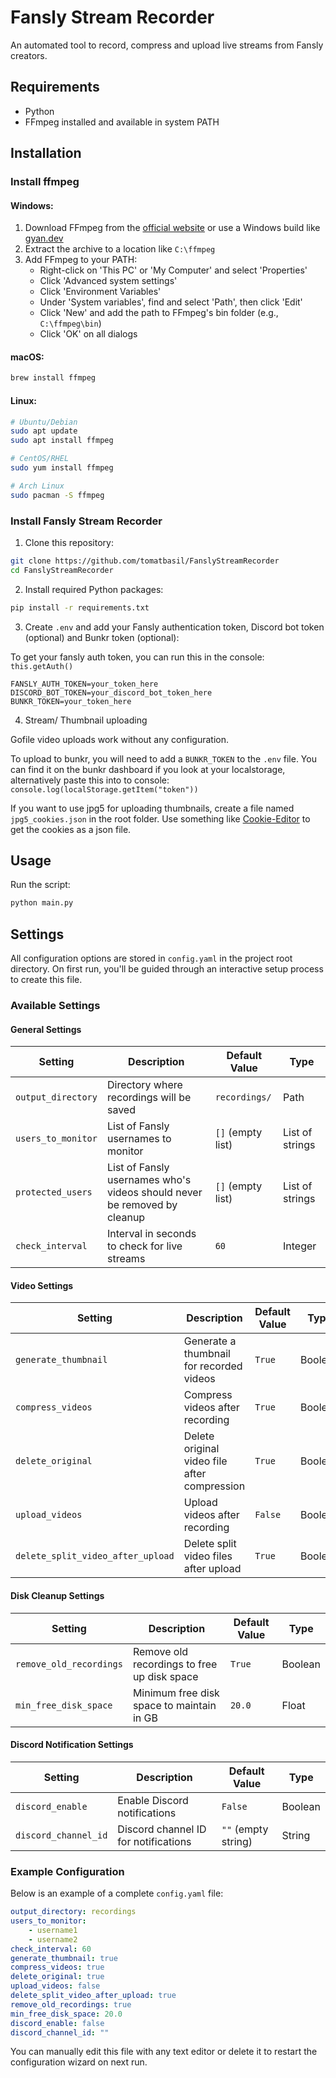 # Fansly Stream Recorder

An automated tool to record, compress and upload live streams from Fansly creators.

## Requirements

-   Python
-   FFmpeg installed and available in system PATH

## Installation

### Install ffmpeg

#### Windows:

1. Download FFmpeg from the [official website](https://ffmpeg.org/download.html#build-windows) or use a Windows build like [gyan.dev](https://www.gyan.dev/ffmpeg/builds/)
2. Extract the archive to a location like `C:\ffmpeg`
3. Add FFmpeg to your PATH:
    - Right-click on 'This PC' or 'My Computer' and select 'Properties'
    - Click 'Advanced system settings'
    - Click 'Environment Variables'
    - Under 'System variables', find and select 'Path', then click 'Edit'
    - Click 'New' and add the path to FFmpeg's bin folder (e.g., `C:\ffmpeg\bin`)
    - Click 'OK' on all dialogs

#### macOS:

```bash
brew install ffmpeg
```

#### Linux:

```bash
# Ubuntu/Debian
sudo apt update
sudo apt install ffmpeg

# CentOS/RHEL
sudo yum install ffmpeg

# Arch Linux
sudo pacman -S ffmpeg
```

### Install Fansly Stream Recorder

1. Clone this repository:

```bash
git clone https://github.com/tomatbasil/FanslyStreamRecorder
cd FanslyStreamRecorder
```

2. Install required Python packages:

```bash
pip install -r requirements.txt
```

3. Create `.env` and add your Fansly authentication token, Discord bot token (optional) and Bunkr token (optional):

To get your fansly auth token, you can run this in the console: `this.getAuth()`

```env
FANSLY_AUTH_TOKEN=your_token_here
DISCORD_BOT_TOKEN=your_discord_bot_token_here
BUNKR_TOKEN=your_token_here
```

4. Stream/ Thumbnail uploading

Gofile video uploads work without any configuration.

To upload to bunkr, you will need to add a `BUNKR_TOKEN` to the `.env` file. You can find it on the bunkr dashboard if you look at your localstorage, alternatively paste this into to console: `console.log(localStorage.getItem("token"))`

If you want to use jpg5 for uploading thumbnails, create a file named `jpg5_cookies.json` in the root folder. Use something like [Cookie-Editor](https://github.com/Moustachauve/cookie-editor) to get the cookies as a json file.

## Usage

Run the script:

```bash
python main.py
```

## Settings

All configuration options are stored in `config.yaml` in the project root directory. On first run, you'll be guided through an interactive setup process to create this file.

### Available Settings

#### General Settings

| Setting            | Description                                                              | Default Value     | Type            |
| ------------------ | ------------------------------------------------------------------------ | ----------------- | --------------- |
| `output_directory` | Directory where recordings will be saved                                 | `recordings/`     | Path            |
| `users_to_monitor` | List of Fansly usernames to monitor                                      | `[]` (empty list) | List of strings |
| `protected_users`  | List of Fansly usernames who's videos should never be removed by cleanup | `[]` (empty list) | List of strings |
| `check_interval`   | Interval in seconds to check for live streams                            | `60`              | Integer         |

#### Video Settings

| Setting                           | Description                                  | Default Value | Type    |
| --------------------------------- | -------------------------------------------- | ------------- | ------- |
| `generate_thumbnail`              | Generate a thumbnail for recorded videos     | `True`        | Boolean |
| `compress_videos`                 | Compress videos after recording              | `True`        | Boolean |
| `delete_original`                 | Delete original video file after compression | `True`        | Boolean |
| `upload_videos`                   | Upload videos after recording                | `False`       | Boolean |
| `delete_split_video_after_upload` | Delete split video files after upload        | `True`        | Boolean |

#### Disk Cleanup Settings

| Setting                 | Description                                 | Default Value | Type    |
| ----------------------- | ------------------------------------------- | ------------- | ------- |
| `remove_old_recordings` | Remove old recordings to free up disk space | `True`        | Boolean |
| `min_free_disk_space`   | Minimum free disk space to maintain in GB   | `20.0`        | Float   |

#### Discord Notification Settings

| Setting              | Description                          | Default Value       | Type    |
| -------------------- | ------------------------------------ | ------------------- | ------- |
| `discord_enable`     | Enable Discord notifications         | `False`             | Boolean |
| `discord_channel_id` | Discord channel ID for notifications | `""` (empty string) | String  |

### Example Configuration

Below is an example of a complete `config.yaml` file:

```yaml
output_directory: recordings
users_to_monitor:
    - username1
    - username2
check_interval: 60
generate_thumbnail: true
compress_videos: true
delete_original: true
upload_videos: false
delete_split_video_after_upload: true
remove_old_recordings: true
min_free_disk_space: 20.0
discord_enable: false
discord_channel_id: ""
```

You can manually edit this file with any text editor or delete it to restart the configuration wizard on next run.

